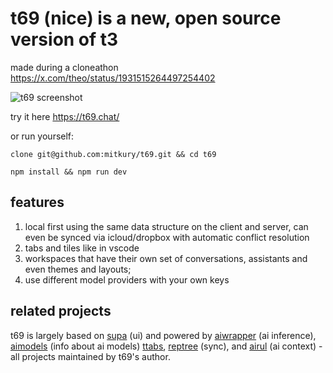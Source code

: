# t69 (nice) is a new, open source version of t3

made during a cloneathon https://x.com/theo/status/1931515264497254402

![t69 screenshot](https://github.com/mitkury/t69/blob/main/docs/assets/screenshot.png)

try it here https://t69.chat/

or run yourself:
```
clone git@github.com:mitkury/t69.git && cd t69
```

```
npm install && npm run dev
```

## features
1) local first using the same data structure on the client and server, can even be synced via icloud/dropbox with automatic conflict resolution
2) tabs and tiles like in vscode 
3) workspaces that have their own set of conversations, assistants and even themes and layouts;
4) use different model providers with your own keys

## related projects
t69 is largely based on [supa](https://github.com/supaorg/supa) (ui) and powered by [aiwrapper](https://github.com/mitkury/aiwrapper) (ai inference), [aimodels](https://github.com/mitkury/aimodels) (info about ai models) [ttabs](https://github.com/mitkury/ttabs), [reptree](https://github.com/mitkury/reptree) (sync), and [airul](https://github.com/mitkury/airul) (ai context) - all projects maintained by t69's author.
